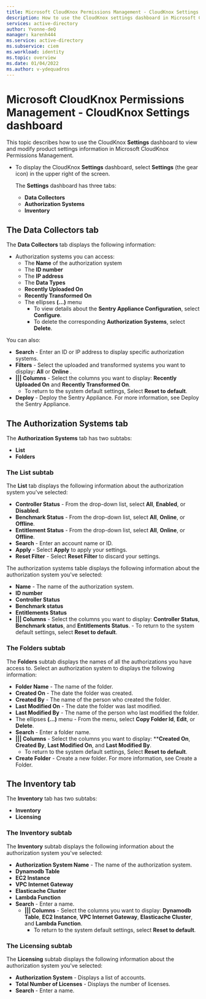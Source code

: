 ```yaml
---
title: Microsoft CloudKnox Permissions Management - CloudKnox Settings dashboard
description: How to use the CloudKnox settings dashboard in Microsoft CloudKnox Permissions Management.
services: active-directory
author: Yvonne-deQ
manager: karenh444
ms.service: active-directory
ms.subservice: ciem
ms.workload: identity
ms.topic: overview
ms.date: 01/04/2022
ms.author: v-ydequadros
---
```


# Microsoft CloudKnox Permissions Management - CloudKnox Settings dashboard

This topic describes how to use the CloudKnox **Settings** dashboard to view and modify product settings information in Microsoft CloudKnox Permissions Management.

- To display the CloudKnox **Settings** dashboard, select **Settings** (the gear icon) in the upper right of the screen.

    The **Settings** dashboard has three tabs:

    - **Data Collectors**
    - **Authorization Systems**
    - **Inventory**

## The Data Collectors tab

The **Data Collectors** tab displays the following information:

- Authorization systems you can access:
    - The **Name** of the authorization system
    - The **ID number**
    - The **IP address**
    - The **Data Types**
    - **Recently Uploaded On**
    - **Recently Transformed On**
    - The ellipses **(...)** menu 
        - To view details about the **Sentry Appliance Configuration**, select **Configure**.
        - To delete the corresponding **Authorization Systems**, select **Delete**.

You can also:

- **Search** - Enter an ID or IP address to display specific authorization systems.
- **Filters** - Select the uploaded and transformed systems you want to display: **All** or **Online** . 
- **||| Columns** - Select the columns you want to display: **Recently Uploaded On** and **Recently Transformed On**.
    - To return to the system default settings, Select **Reset to default**.
- **Deploy** - Deploy the Sentry Appliance. For more information, see Deploy the Sentry Appliance.
    <!---Add link--->

## The Authorization Systems tab

The **Authorization Systems** tab has two subtabs: 

- **List** 
- **Folders**

### The **List** subtab

The **List** tab displays the following information about the authorization system you've selected:

- **Controller Status** - From the drop-down list, select **All**, **Enabled**, or **Disabled**.
- **Benchmark Status** - From the drop-down list, select **All**, **Online**, or **Offline**.
- **Entitlement Status** - From the drop-down list, select **All**, **Online**, or **Offline**.
- **Search** - Enter an account name or ID.
- **Apply** - Select **Apply** to apply your settings.
- **Reset Filter** - Select **Reset Filter** to discard your settings.

The authorization systems table displays the following information about the authorization system you've selected:

- **Name** - The name of the authorization system.
- **ID number**
- **Controller Status**
- **Benchmark status**
- **Entitlements Status**
- **||| Columns** - Select the columns you want to display: **Controller Status**, **Benchmark status**, and **Entitlements Status**.
        - To return to the system default settings, select **Reset to default**.

### The **Folders** subtab

The **Folders** subtab displays the names of all the authorizations you have access to. Select an authorization system to displays the following information:

- **Folder Name** - The name of the folder.
- **Created On** - The date the folder was created.
- **Created By** - The name of the person who created the folder.
- **Last Modified On** - The date the folder was last modified.
- **Last Modified By** - The name of the person who last modified the folder.
- The ellipses **(...)** menu - From the menu, select **Copy Folder Id**, **Edit**, or **Delete**.
- **Search** - Enter a folder name.
- **||| Columns** - Select the columns you want to display: ****Created On**, **Created By**, **Last Modified On**, and **Last Modified By**.
    - To return to the system default settings, Select **Reset to default**.
- **Create Folder** - Create a new folder. For more information, see Create a Folder.
    <!---Add link--->

## The Inventory tab

The **Inventory** tab has two subtabs:
- **Inventory** 
- **Licensing**

### The **Inventory** subtab

The **Inventory** subtab displays the following information about the authorization system you've selected:

- **Authorization System Name** - The name of the authorization system.
- **Dynamodb Table**
- **EC2 Instance**
- **VPC Internet Gateway**
- **Elasticache Cluster**
- **Lambda Function**
- **Search** - Enter a name.
    - **||| Columns** - Select the columns you want to display: **Dynamodb Table**, **EC2 Instance**, **VPC Internet Gateway**, **Elasticache Cluster**, and **Lambda Function**.
        - To return to the system default settings, select **Reset to default**.

### The **Licensing** subtab

The **Licensing** subtab displays the following information about the authorization system you've selected:

- **Authorization System** - Displays a list of accounts.
- **Total Number of Licenses** - Displays the number of licenses.
- **Search** - Enter a name.

<!---## Next steps--->